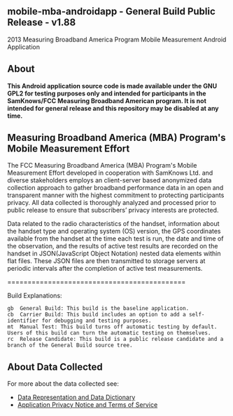 ## mobile-mba-androidapp - General Build Public Release - v1.88

2013 Measuring Broadband America Program Mobile Measurement Android Application

## About

**This Android application source code is made available under the GNU GPL2 for testing purposes only and intended for participants in the SamKnows/FCC Measuring Broadband American program.  It is not intended for general release and this repository may be disabled at any time.**


## Measuring Broadband America (MBA) Program's Mobile Measurement Effort

The FCC Measuring Broadband America (MBA) Program's Mobile Measurement Effort developed in cooperation with SamKnows Ltd. and diverse stakeholders employs an client-server based anonymized data collection approach to gather broadband performance data in an open and transparent manner with the highest commitment to protecting participants privacy.  All data collected is thoroughly analyzed and processed prior to public release to ensure that subscribers’ privacy interests are protected.

Data related to the radio characteristics of the handset, information about the handset type and operating system (OS) version, the GPS coordinates available from the handset at the time each test is run, the date and time of the observation, and the results of active test results are recorded on the handset in JSON(JavaScript Object Notation) nested data elements within flat files.  These JSON files are then transmitted to storage servers at periodic intervals after the completion of active test measurements.

============================================

Build Explanations:

    gb  General Build: This build is the baseline application.
    cb  Carrier Build: This build includes an option to add a self-identifier for debugging and testing purposes.
    mt  Manual Test: This build turns off automatic testing by default. Users of this build can turn the automatic testing on themselves.
    rc  Release Candidate: This build is a public release candidate and a branch of the General Build source tree.
    
## About Data Collected

For more about the data collected see:
- [Data Representation and Data Dictionary](https://github.com/FCC/mobile-mba-androidapp/wiki/Data-Representation)
- [Application Privacy Notice and Terms of Service](https://github.com/FCC/mobile-mba-androidapp/wiki/Full-Text-of-Application-Privacy-Notice-and-Terms-and-Conditions)
